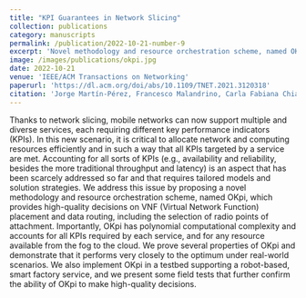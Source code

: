 ```yaml
---
title: "KPI Guarantees in Network Slicing"
collection: publications
category: manuscripts
permalink: /publication/2022-10-21-number-9
excerpt: 'Novel methodology and resource orchestration scheme, named OKpi, which provides high-quality decisions on VNF (Virtual Network Function) placement and data routing, including the selection of radio points of attachment.'
image: /images/publications/okpi.jpg
date: 2022-10-21
venue: 'IEEE/ACM Transactions on Networking'
paperurl: 'https://dl.acm.org/doi/abs/10.1109/TNET.2021.3120318'
citation: 'Jorge Martín-Pérez, Francesco Malandrino, Carla Fabiana Chiasserini, Milan Groshev, and Carlos J. Bernardos. 2021. KPI Guarantees in Network Slicing. IEEE/ACM Trans. Netw. 30, 2 (April 2022), 655–668.'
---
```


Thanks to network slicing, mobile networks can now support multiple and diverse services, each requiring different key performance indicators (KPIs). In this new scenario, it is critical to allocate network and computing resources efficiently and in such a way that all KPIs targeted by a service are met. Accounting for all sorts of KPIs (e.g., availability and reliability, besides the more traditional throughput and latency) is an aspect that has been scarcely addressed so far and that requires tailored models and solution strategies. We address this issue by proposing a novel methodology and resource orchestration scheme, named OKpi, which provides high-quality decisions on VNF (Virtual Network Function) placement and data routing, including the selection of radio points of attachment. Importantly, OKpi has polynomial computational complexity and accounts for all KPIs required by each service, and for any resource available from the fog to the cloud. We prove several properties of OKpi and demonstrate that it performs very closely to the optimum under real-world scenarios. We also implement OKpi in a testbed supporting a robot-based, smart factory service, and we present some field tests that further confirm the ability of OKpi to make high-quality decisions.

